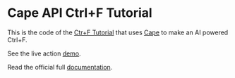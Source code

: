 # Cape API Ctrl+F Tutorial

This is the code of the [Ctr+F Tutorial](https://medium.com/@jonathan.godwin/91bc061e5619) that uses [Cape](https://alpha.thecape.ai) to make an AI powered Ctrl+F.

See the live action [demo](https://bloomsburyai.github.io/ctrlf-tutorial/).

Read the official full [documentation](https://alpha.thecape.ai/documentation/index.html#introduction).

